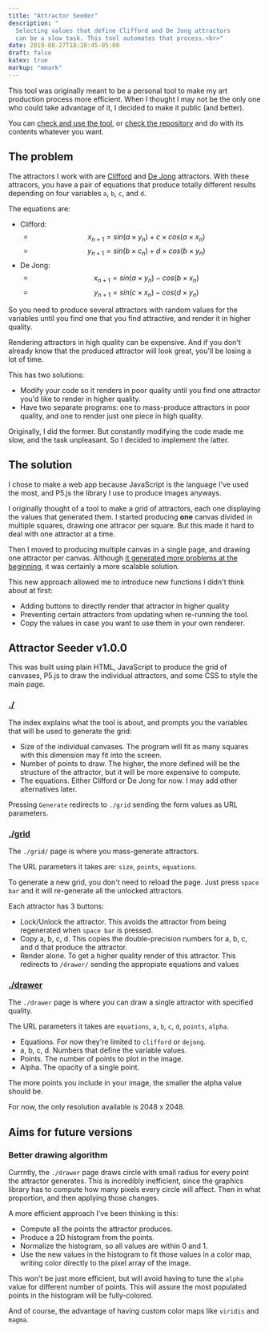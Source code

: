 ```yaml
---
title: "Attractor Seeder"
description: "
  Selecting values that define Clifford and De Jong attractors
  can be a slow task. This tool automates that process.<br>"
date: 2019-08-27T18:20:45-05:00
draft: false
katex: true
markup: "mmark"
---
```


This tool was originally meant to be a personal tool to make my art production
process more efficient. When I thought I may not be the only one who could take
advantage of it, I decided to make it public (and better).

You can [check and use the tool](https://davidomarf.github.io/attractor-seeder/),
or [check the repository](https://www.github.com/davidomarf/attractor-seeder/)
and do with its contents whatever you want.

## The problem

The attractors I work with are [Clifford][clifford] and [De Jong][de-jong]
attractors. With these attracors, you have a pair of equations that produce
totally different results depending on four variables `a`, `b`, `c`, and `d`.

The equations are:

- Clifford:
  - $$x_{n+1} = sin(a \times y_n) + c \times cos(a \times x_n)$$
  - $$y_{n+1} = sin(b \times c_n) + d \times cos(b \times y_n)$$
- De Jong:
  - $$x_{n+1} = sin(a \times y_n) - cos(b \times x_n)$$
  - $$y_{n+1} = sin(c \times x_n) - cos(d \times y_n)$$

So you need to produce several attractors with random values for the variables
until you find one that you find attractive, and render it in higher quality.

Rendering attractors in high quality can be expensive. And if you don't already know
that the produced attractor will look great, you'll be losing a lot of time.

This has two solutions:

- Modify your code so it renders in poor quality until you find one attractor you'd like
  to render in higher quality.
- Have two separate programs: one to mass-produce attractors in poor quality, and one to
  render just one piece in high quality.

Originally, I did the former. But constantly modifying the code made me slow, and the task
unpleasant. So I decided to implement the latter.

## The solution

I chose to make a web app because JavaScript is the language I've used the most, and P5.js
the library I use to produce images anyways.

I originally thought of a tool to make a grid of attractors, each one displaying the values that
generated them. I started producing **one** canvas divided in multiple squares, drawing
one attracor per square. But this made it hard to deal with one attractor at a time.

Then I moved to producing multiple canvas in a single page, and drawing one attractor per canvas.
Although [it generated more problems at the beginning][p5-multiple-canvas], it was certainly a more
scalable solution.

This new approach allowed me to introduce new functions I didn't think about at first:

- Adding buttons to directly render that attractor in higher quality
- Preventing certain attractors from updating when re-running the tool.
- Copy the values in case you want to use them in your own renderer.

## Attractor Seeder v1.0.0

This was built using plain HTML, JavaScript to produce the grid of canvases, P5.js to draw the
individual attractors, and some CSS to style the main page.

### [./][attractor-seeder-home]

The index explains what the tool is about, and prompts you the variables that will be used
to generate the grid:

- Size of the individual canvases. The program will fit as many squares with this dimension may
  fit into the screen.
- Number of points to draw. The higher, the more defined will be the structure of the attractor, but
  it will be more expensive to compute.
- The equations. Either Clifford or De Jong for now. I may add other alternatives later.

Pressing `Generate` redirects to `./grid` sending the form values as URL parameters.

### [./grid][attractor-seeder-grid]

The `./grid/` page is where you mass-generate attractors.

The URL parameters it takes are: `size`, `points`, `equations`.

To generate a new grid, you don't need to reload the page. Just press `space bar` and it will re-generate
all the unlocked attractors.

Each attractor has 3 buttons:

- Lock/Unlock the attractor. This avoids the attractor from being regenerated when `space bar` is pressed.
- Copy a, b, c, d. This copies the double-precision numbers for a, b, c, and d that produce the attractor.
- Render alone. To get a higher quality render of this attractor. This redirects to `/drawer/` sending the
  appropiate equations and values

### [./drawer][attractor-seeder-drawer]

The `./drawer` page is where you can draw a single attractor with specified quality.

The URL parameters it takes are `equations`, `a`, `b`, `c`, `d`, `points`, `alpha`.

- Equations. For now they're limited to `clifford` or `dejong`.
- a, b, c, d. Numbers that define the variable values.
- Points. The number of points to plot in the image.
- Alpha. The opacity of a single point.

The more points you include in your image, the smaller the alpha value should be.

For now, the only resolution available is 2048 x 2048.

## Aims for future versions

### Better drawing algorithm

Currntly, the `./drawer` page draws circle with small radius for every point the attractor
generates. This is incredibly inefficient, since the graphics library has to compute how
many pixels every circle will affect. Then in what proportion, and then applying those changes.

A more efficient approach I've been thinking is this:

- Compute all the points the attractor produces.
- Produce a 2D histogram from the points.
- Normalize the histogram, so all values are within 0 and 1.
- Use the new values in the histogram to fit those values in a color map, writing color directly
  to the pixel array of the image.

This won't be just more efficient, but will avoid having to tune the `alpha` value for different
number of points. This will assure the most populated points in the histogram will be fully-colored.

And of course, the advantage of having custom color maps like `viridis` and `magma`.

[clifford]: http://paulbourke.net/fractals/clifford/
[de-jong]: http://paulbourke.net/fractals/peterdejong/
[p5-multiple-canvas]: /writings/unknown-number-of-canvas/
[attractor-seeder-home]: https://davidomarf.github.io/attractor-seeder/
[attractor-seeder-grid]: https://davidomarf.github.io/attractor-seeder/grid/?size=300&points=7000&equations=Clifford
[attractor-seeder-drawer]: https://davidomarf.github.io/attractor-seeder/drawer/?equations=clifford&a=1.8273014502680756&b=1.6958740334761302&c=-0.5574878376673817&d=-1.4923455405069914
